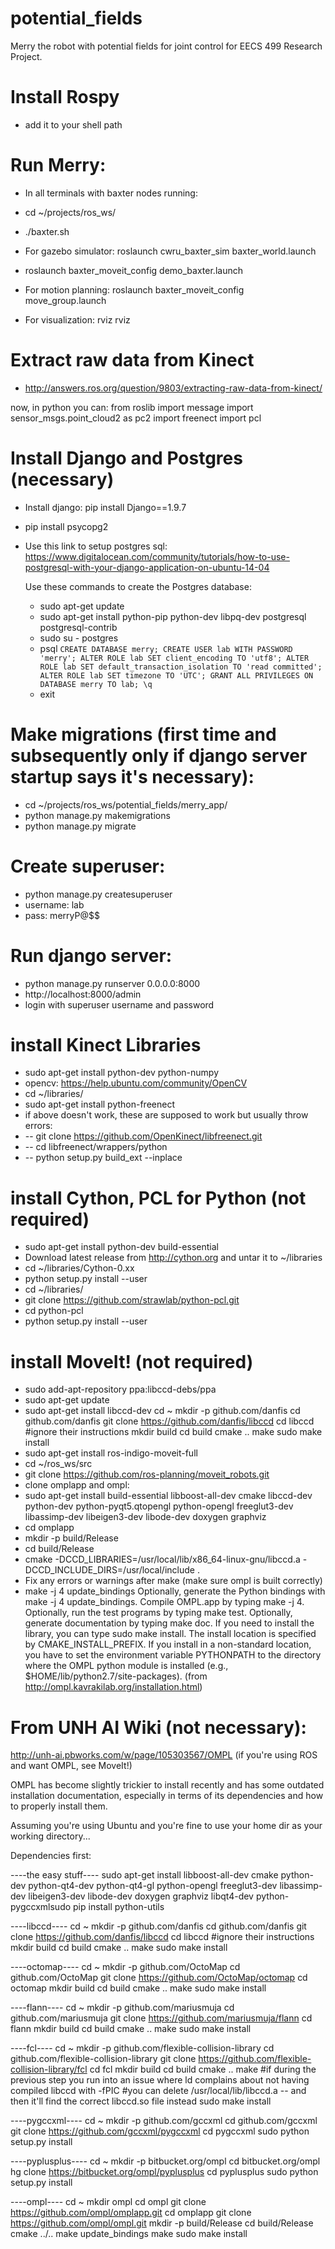 # potential_fields
Merry the robot with potential fields for joint control for EECS 499 Research Project.

# Install Rospy
- add it to your shell path


# Run Merry:
- In all terminals with baxter nodes running:
- cd ~/projects/ros_ws/
- ./baxter.sh

- For gazebo simulator: roslaunch cwru_baxter_sim baxter_world.launch
- roslaunch baxter_moveit_config demo_baxter.launch
- For motion planning: roslaunch baxter_moveit_config move_group.launch
- For visualization: rviz rviz

# Extract raw data from Kinect
- http://answers.ros.org/question/9803/extracting-raw-data-from-kinect/

now, in python you can:
from roslib import message
import sensor_msgs.point_cloud2 as pc2
import freenect
import pcl


# Install Django and Postgres (necessary)
- Install django: pip install Django==1.9.7
- pip install psycopg2
- Use this link to setup postgres sql:
    https://www.digitalocean.com/community/tutorials/how-to-use-postgresql-with-your-django-application-on-ubuntu-14-04

    Use these commands to create the Postgres database:
    -    sudo apt-get update
    -    sudo apt-get install python-pip python-dev libpq-dev postgresql postgresql-contrib
    -    sudo su - postgres
    -    psql
    ``CREATE DATABASE merry;
    CREATE USER lab WITH PASSWORD 'merry';
    ALTER ROLE lab SET client_encoding TO 'utf8';
    ALTER ROLE lab SET default_transaction_isolation TO 'read committed';
    ALTER ROLE lab SET timezone TO 'UTC';
    GRANT ALL PRIVILEGES ON DATABASE merry TO lab;
    \q``
    -    exit
        
        
# Make migrations (first time and subsequently only if django server startup says it's necessary):

- cd ~/projects/ros_ws/potential_fields/merry_app/
- python manage.py makemigrations
- python manage.py migrate

# Create superuser:
- python manage.py createsuperuser
- username: lab
- pass: merryP@$$

# Run django server:
- python manage.py runserver 0.0.0.0:8000
- http://localhost:8000/admin
- login with superuser username and password




# install Kinect Libraries
- sudo apt-get install python-dev python-numpy
- opencv: https://help.ubuntu.com/community/OpenCV
- cd ~/libraries/
- sudo apt-get install python-freenect
- if above doesn't work, these are supposed to work but usually throw errors:
- -- git clone https://github.com/OpenKinect/libfreenect.git
- -- cd libfreenect/wrappers/python
- -- python setup.py build_ext --inplace


# install Cython, PCL for Python (not required)
- sudo apt-get install python-dev build-essential
- Download latest release from http://cython.org and untar it to ~/libraries
- cd ~/libraries/Cython-0.xx
- python setup.py install --user
- cd ~/libraries/
- git clone https://github.com/strawlab/python-pcl.git
- cd python-pcl
- python setup.py install --user


# install MoveIt! (not required)
- sudo add-apt-repository ppa:libccd-debs/ppa
- sudo apt-get update
- sudo apt-get install libccd-dev
    cd ~
    mkdir -p github.com/danfis
    cd github.com/danfis
    git clone https://github.com/danfis/libccd
    cd libccd
    #ignore their instructions
    mkdir build
    cd build
    cmake ..
    make
    sudo make install
- sudo apt-get install ros-indigo-moveit-full
- cd ~/ros_ws/src
- git clone https://github.com/ros-planning/moveit_robots.git
- clone omplapp and ompl:
- sudo apt-get install build-essential libboost-all-dev cmake libccd-dev python-dev python-pyqt5.qtopengl python-opengl freeglut3-dev libassimp-dev libeigen3-dev libode-dev doxygen graphviz
- cd omplapp
- mkdir -p build/Release
- cd build/Release
- cmake -DCCD_LIBRARIES=/usr/local/lib/x86_64-linux-gnu/libccd.a -DCCD_INCLUDE_DIRS=/usr/local/include .
- Fix any errors or warnings after make (make sure ompl is built correctly)
- make -j 4 update_bindings
Optionally, generate the Python bindings with make -j 4 update_bindings.
Compile OMPL.app by typing make -j 4.
Optionally, run the test programs by typing make test.
Optionally, generate documentation by typing make doc.
If you need to install the library, you can type sudo make install.
The install location is specified by CMAKE_INSTALL_PREFIX.
If you install in a non-standard location, you have to set the environment variable PYTHONPATH to the
directory where the OMPL python module is installed (e.g., $HOME/lib/python2.7/site-packages).
(from http://ompl.kavrakilab.org/installation.html)

# From UNH AI Wiki (not necessary):
http://unh-ai.pbworks.com/w/page/105303567/OMPL
(if you're using ROS and want OMPL, see MoveIt!)

OMPL has become slightly trickier to install recently and has some outdated installation documentation, especially in terms of its dependencies and how to properly install them.

Assuming you're using Ubuntu and you're fine to use your home dir as your working directory...

Dependencies first:

----the easy stuff----
sudo apt-get install libboost-all-dev cmake python-dev python-qt4-dev python-qt4-gl python-opengl freeglut3-dev libassimp-dev libeigen3-dev libode-dev doxygen graphviz libqt4-dev python-pygccxmlsudo pip install python-utils

----libccd----
cd ~
mkdir -p github.com/danfis
cd github.com/danfis
git clone https://github.com/danfis/libccd
cd libccd
#ignore their instructions
mkdir build
cd build
cmake ..
make
sudo make install

----octomap----
cd ~
mkdir -p github.com/OctoMap
cd github.com/OctoMap
git clone https://github.com/OctoMap/octomap
cd octomap
mkdir build
cd build
cmake ..
make
sudo make install

----flann----
cd ~
mkdir -p github.com/mariusmuja
cd github.com/mariusmuja
git clone https://github.com/mariusmuja/flann
cd flann
mkdir build
cd build
cmake ..
make
sudo make install

----fcl----
cd ~
mkdir -p github.com/flexible-collision-library
cd github.com/flexible-collision-library
git clone https://github.com/flexible-collision-library/fcl
cd fcl
mkdir build
cd build
cmake ..
make
#if during the previous step you run into an issue where ld complains about not having compiled libccd with -fPIC
#you can delete /usr/local/lib/libccd.a -- and then it'll find the correct libccd.so file instead
sudo make install

----pygccxml----
cd ~
mkdir -p github.com/gccxml
cd github.com/gccxml
git clone https://github.com/gccxml/pygccxml
cd pygccxml
sudo python setup.py install

----pyplusplus----
cd ~
mkdir -p bitbucket.org/ompl
cd bitbucket.org/ompl
hg clone https://bitbucket.org/ompl/pyplusplus
cd pyplusplus
sudo python setup.py install

----ompl----
cd ~
mkdir ompl
cd ompl
git clone https://github.com/ompl/omplapp.git
cd omplapp
git clone https://github.com/ompl/ompl.git
mkdir -p build/Release
cd build/Release
cmake ../..
make update_bindings
make
sudo make install



